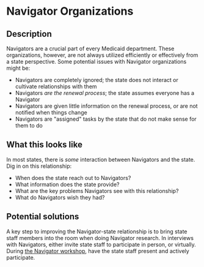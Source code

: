 # Navigator Organizations

## Description

Navigators are a crucial part of every Medicaid department. These organizations, however, are not always utilized efficiently or effectively from a state perspective. Some potential issues with Navigator organizations might be:
  - Navigators are completely ignored; the state does not interact or cultivate relationships with them
  - Navigators _are the renewal process_; the state assumes everyone has a Navigator
  - Navigators are given little information on the renewal process, or are not notified when things change
  - Navigators are "assigned" tasks by the state that do not make sense for them to do

## What this looks like

In most states, there is _some_ interaction between Navigators and the state. Dig in on this relationship:
  - When does the state reach out to Navigators?
  - What information does the state provide?
  - What are the key problems Navigators see with this relationship?
  - What do Navigators wish they had?

## Potential solutions

A key step to improving the Navigator-state relationship is to bring state staff members into the room when doing Navigator research. In interviews with Navigators, either invite state staff to participate in person, or virtually. During [the Navigator workshop](../workshops-and-meetings.md), have the state staff present and actively participate.
